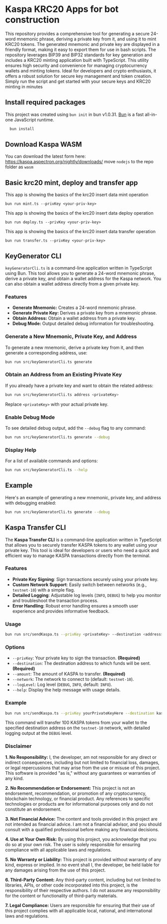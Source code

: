 # Kaspa KRC20 Apps for bot construction
This repository provides a comprehensive tool for generating a secure 24-word mnemonic phrase, deriving a private key from it, and using it to mint KRC20 tokens. The generated mnemonic and private key are displayed in a friendly format, making it easy to export them for use in bash scripts. The repository leverages BIP39 and BIP32 standards for key generation and includes a KRC20 minting application built with TypeScript. This utility ensures high security and convenience for managing cryptocurrency wallets and minting tokens. Ideal for developers and crypto enthusiasts, it offers a robust solution for secure key management and token creation. Simply run the script and get started with your secure keys and KRC20 minting in minutes

## Install required packages

This project was created using `bun init` in bun v1.0.31. [Bun](https://bun.sh) is a fast all-in-one JavaScript runtime.
```bash
  bun install
```  

## Download Kaspa WASM
You can download the latest form here: https://kaspa.aspectron.org/nightly/downloads/
move `nodejs` to the repo folder as `wasm`

## Basic krc20 mint, deploy and transfer app
This app is showing the basics of the krc20 insert data mint operation
```
bun run mint.ts --privKey <your-priv-key> 
```

This app is showing the basics of the krc20 insert data deploy operation
```
bun run deploy.ts --privKey <your-priv-key> 
```

This app is showing the basics of the krc20 insert data transfer operation
```
bun run transfer.ts --privKey <your-priv-key> 
```

## KeyGenerator CLI

`keyGeneratorCli.ts` is a command-line application written in TypeScript using Bun. This tool allows you to generate a 24-word mnemonic phrase, derive a private key, and obtain a wallet address for the Kaspa network. You can also obtain a wallet address directly from a given private key.

### Features

- **Generate Mnemonic:** Creates a 24-word mnemonic phrase.
- **Generate Private Key:** Derives a private key from a mnemonic phrase.
- **Obtain Address:** Obtain a wallet address from a private key.
- **Debug Mode:** Output detailed debug information for troubleshooting.

### Generate a New Mnemonic, Private Key, and Address

To generate a new mnemonic, derive a private key from it, and then generate a corresponding address, use:

```bash
bun run src/keyGeneratorCli.ts generate
```

### Obtain an Address from an Existing Private Key

If you already have a private key and want to obtain the related address:

```bash
bun run src/keyGeneratorCli.ts address <privateKey>
```

Replace `<privateKey>` with your actual private key.

### Enable Debug Mode

To see detailed debug output, add the `--debug` flag to any command:

```bash
bun run src/keyGeneratorCli.ts generate --debug
```

### Display Help

For a list of available commands and options:

```bash
bun run src/keyGeneratorCli.ts --help
```

## Example

Here's an example of generating a new mnemonic, private key, and address with debugging enabled:

```bash
bun run src/keyGeneratorCli.ts generate --debug
```

## Kaspa Transfer CLI

The **Kaspa Transfer CLI** is a command-line application written in TypeScript that allows you to securely transfer KASPA tokens to any wallet using your private key. This tool is ideal for developers or users who need a quick and efficient way to manage KASPA transactions directly from the terminal.

### Features

- **Private Key Signing**: Sign transactions securely using your private key.
- **Custom Network Support**: Easily switch between networks (e.g., `testnet-10`) with a simple flag.
- **Detailed Logging**: Adjustable log levels (`INFO`, `DEBUG`) to help you monitor and troubleshoot the transaction process.
- **Error Handling**: Robust error handling ensures a smooth user experience and provides informative feedback.

### Usage

```bash
bun run src/sendKaspa.ts --privKey <privateKey> --destination <address> --amount <amount> [options]
```

### Options

- `--privKey`: Your private key to sign the transaction. **(Required)**
- `--destination`: The destination address to which funds will be sent. **(Required)**
- `--amount`: The amount of KASPA to transfer. **(Required)**
- `--network`: The network to connect to (default: `testnet-10`).
- `--logLevel`: Log level (`DEBUG`, `INFO`, default: `INFO`).
- `--help`: Display the help message with usage details.

### Example

```bash
bun run src/sendKaspa.ts --privKey yourPrivateKeyHere --destination kaspaAddressHere --amount 100 --network testnet-10 --logLevel DEBUG
```

This command will transfer 100 KASPA tokens from your wallet to the specified destination address on the `testnet-10` network, with detailed logging output at the `DEBUG` level.

### Disclaimer

**1. No Responsibility:**
I, the developer, am not responsible for any direct or indirect consequences, including but not limited to financial loss, damages, or legal repercussions that may arise from the use or misuse of this project. This software is provided "as is," without any guarantees or warranties of any kind.

**2. No Recommendation or Endorsement:**
This project is not an endorsement, recommendation, or promotion of any cryptocurrency, blockchain technology, or financial product. Any references to specific technologies or products are for informational purposes only and do not constitute an endorsement.

**3. Not Financial Advice:**
The content and tools provided in this project are not intended as financial advice. I am not a financial advisor, and you should consult with a qualified professional before making any financial decisions.

**4. Use at Your Own Risk:**
By using this project, you acknowledge that you do so at your own risk. The user is solely responsible for ensuring compliance with all applicable laws and regulations.

**5. No Warranty or Liability:**
This project is provided without warranty of any kind, express or implied. In no event shall I, the developer, be held liable for any damages arising from the use of this project.

**6. Third-Party Content:**
Any third-party content, including but not limited to libraries, APIs, or other code incorporated into this project, is the responsibility of their respective authors. I do not assume any responsibility for the content or functionality of third-party materials.

**7. Legal Compliance:**
Users are responsible for ensuring that their use of this project complies with all applicable local, national, and international laws and regulations.

